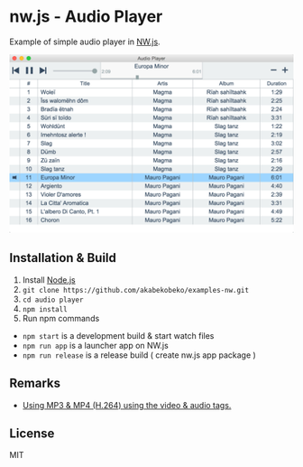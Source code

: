 # nw.js - Audio Player

Example of simple audio player in [NW.js](https://github.com/nwjs/nw.js).

![Screenshot](ss.png)

## Installation & Build

1. Install [Node.js](https://nodejs.org/)
1. `git clone https://github.com/akabekobeko/examples-nw.git`
1. `cd audio player`
1. `npm install`
1. Run npm commands
 * `npm start` is a development build & start watch files
 * `npm run app` is a launcher app on NW.js
 * `npm run release` is a release build ( create nw.js app package )

## Remarks

* [Using MP3 & MP4 (H.264) using the video & audio tags.](https://github.com/nwjs/nw.js/wiki/Using-MP3-%26-MP4-%28H.264%29-using-the--video--%26--audio--tags.)

## License

MIT